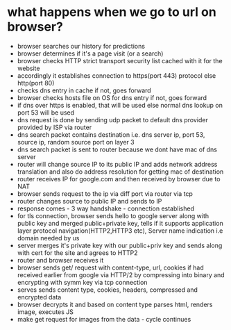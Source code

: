 # what happens when we go to url on browser?
- browser searches our history for predictions  
- browser determines if it's a page visit (or a search)    
- browser checks HTTP strict transport security list cached with it for the website  
- accordingly it establishes connection to https(port 443) protocol else http(port 80)  
- checks dns entry in cache if not, goes forward  
- browser checks hosts file on OS for dns entry if not, goes forward  
- if dns over https is enabled, that will be used else normal dns lookup on port 53 will be used  
- dns request is done by sending udp packet to default dns provider provided by ISP via router 
- dns search packet contains destination i.e. dns server ip, port 53, source ip, random source port on layer 3
- dns search packet is sent to router because we dont have mac of dns server  
- router will change source IP to its public IP and adds network address translation and also do address resolution for getting mac of destination  
- router receives IP for google.com and then received by browser due to NAT  
- browser sends request to the ip via diff port via router via tcp    
- router changes source to public IP and sends to IP   
- response comes - 3 way handshake  - connection established  
- for tls connection, browser sends hello to google server along with public key and merged public+private key, tells if it supports application layer protocol navigation(HTTP2,HTTP3 etc), Server name indication i.e domain needed by us   
- server merges it's private key with our public+priv key and sends along with cert for the site and agrees to HTTP2
- router and browser receives it  
- browser sends get/ request with content-type, url, cookies if had received earlier from google via HTTP/2 by compressing into binary and encrypting with symm key via tcp connection  
- serves sends content type, cookies, headers, compressed and encrypted data  
- browser decrypts it and based on content type parses html, renders image, executes JS  
- make get request for images from the data  - cycle continues